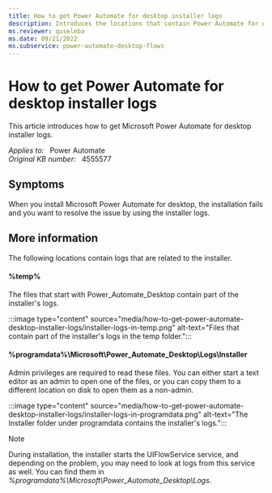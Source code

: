 ```yaml
---
title: How to get Power Automate for desktop installer logs
description: Introduces the locations that contain Power Automate for desktop installer logs.
ms.reviewer: quseleba
ms.date: 09/21/2022
ms.subservice: power-automate-desktop-flows
---
```

# How to get Power Automate for desktop installer logs

This article introduces how to get Microsoft Power Automate for desktop installer logs.

_Applies to:_ &nbsp; Power Automate  
_Original KB number:_ &nbsp; 4555577

## Symptoms

When you install Microsoft Power Automate for desktop, the installation fails and you want to resolve the issue by using the installer logs.

## More information

The following locations contain logs that are related to the installer.

#### %temp%

The files that start with Power_Automate_Desktop contain part of the installer's logs.

:::image type="content" source="media/how-to-get-power-automate-desktop-installer-logs/installer-logs-in-temp.png" alt-text="Files that contain part of the installer's logs in the temp folder.":::

#### %programdata%\Microsoft\Power_Automate_Desktop\Logs\Installer

Admin privileges are required to read these files. You can either start a text editor as an admin to open one of the files, or you can copy them to a different location on disk to open them as a non-admin.

:::image type="content" source="media/how-to-get-power-automate-desktop-installer-logs/installer-logs-in-programdata.png" alt-text="The Installer folder under programdata contains the installer's logs.":::

> [!NOTE]
> During installation, the installer starts the UIFlowService service, and depending on the problem, you may need to look at logs from this service as well. You can find them in _%programdata%\Microsoft\Power_Automate_Desktop\Logs_.
